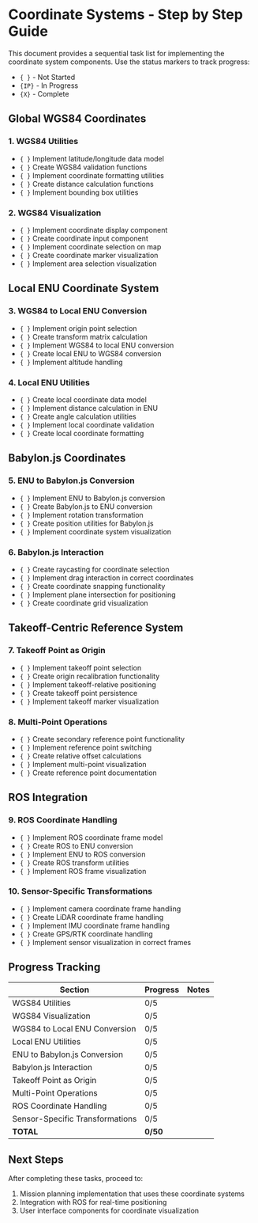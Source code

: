 # Coordinate Systems - Step by Step Guide

This document provides a sequential task list for implementing the coordinate system components. Use the status markers to track progress:
- `{ }` - Not Started
- `{IP}` - In Progress
- `{X}` - Complete

## Global WGS84 Coordinates

### 1. WGS84 Utilities

- `{ }` Implement latitude/longitude data model
- `{ }` Create WGS84 validation functions
- `{ }` Implement coordinate formatting utilities
- `{ }` Create distance calculation functions
- `{ }` Implement bounding box utilities

### 2. WGS84 Visualization

- `{ }` Implement coordinate display component
- `{ }` Create coordinate input component
- `{ }` Implement coordinate selection on map
- `{ }` Create coordinate marker visualization
- `{ }` Implement area selection visualization

## Local ENU Coordinate System

### 3. WGS84 to Local ENU Conversion

- `{ }` Implement origin point selection
- `{ }` Create transform matrix calculation
- `{ }` Implement WGS84 to local ENU conversion
- `{ }` Create local ENU to WGS84 conversion
- `{ }` Implement altitude handling

### 4. Local ENU Utilities

- `{ }` Create local coordinate data model
- `{ }` Implement distance calculation in ENU
- `{ }` Create angle calculation utilities
- `{ }` Implement local coordinate validation
- `{ }` Create local coordinate formatting

## Babylon.js Coordinates

### 5. ENU to Babylon.js Conversion

- `{ }` Implement ENU to Babylon.js conversion
- `{ }` Create Babylon.js to ENU conversion
- `{ }` Implement rotation transformation
- `{ }` Create position utilities for Babylon.js
- `{ }` Implement coordinate system visualization

### 6. Babylon.js Interaction

- `{ }` Create raycasting for coordinate selection
- `{ }` Implement drag interaction in correct coordinates
- `{ }` Create coordinate snapping functionality
- `{ }` Implement plane intersection for positioning
- `{ }` Create coordinate grid visualization

## Takeoff-Centric Reference System

### 7. Takeoff Point as Origin

- `{ }` Implement takeoff point selection
- `{ }` Create origin recalibration functionality
- `{ }` Implement takeoff-relative positioning
- `{ }` Create takeoff point persistence
- `{ }` Implement takeoff marker visualization

### 8. Multi-Point Operations

- `{ }` Create secondary reference point functionality
- `{ }` Implement reference point switching
- `{ }` Create relative offset calculations
- `{ }` Implement multi-point visualization
- `{ }` Create reference point documentation

## ROS Integration

### 9. ROS Coordinate Handling

- `{ }` Implement ROS coordinate frame model
- `{ }` Create ROS to ENU conversion
- `{ }` Implement ENU to ROS conversion
- `{ }` Create ROS transform utilities
- `{ }` Implement ROS frame visualization

### 10. Sensor-Specific Transformations

- `{ }` Implement camera coordinate frame handling
- `{ }` Create LiDAR coordinate frame handling
- `{ }` Implement IMU coordinate frame handling
- `{ }` Create GPS/RTK coordinate handling
- `{ }` Implement sensor visualization in correct frames

## Progress Tracking

| Section | Progress | Notes |
|---------|----------|-------|
| WGS84 Utilities | 0/5 | |
| WGS84 Visualization | 0/5 | |
| WGS84 to Local ENU Conversion | 0/5 | |
| Local ENU Utilities | 0/5 | |
| ENU to Babylon.js Conversion | 0/5 | |
| Babylon.js Interaction | 0/5 | |
| Takeoff Point as Origin | 0/5 | |
| Multi-Point Operations | 0/5 | |
| ROS Coordinate Handling | 0/5 | |
| Sensor-Specific Transformations | 0/5 | |
| **TOTAL** | **0/50** | |

## Next Steps

After completing these tasks, proceed to:
1. Mission planning implementation that uses these coordinate systems
2. Integration with ROS for real-time positioning
3. User interface components for coordinate visualization 